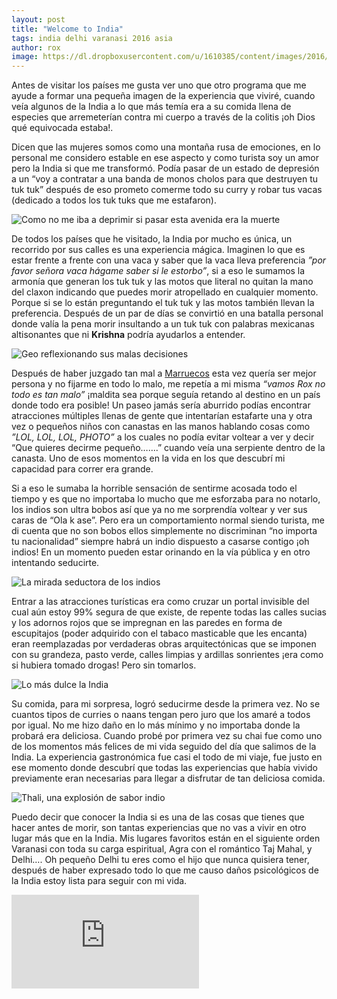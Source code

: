 ```yaml
---
layout: post
title: "Welcome to India"
tags: india delhi varanasi 2016 asia
author: rox
image: https://dl.dropboxusercontent.com/u/1610385/content/images/2016/04/IMG_0063.JPG
---
```


Antes de visitar los países me gusta ver uno que otro programa que me ayude a formar una pequeña imagen de la experiencia que viviré, cuando veía algunos de la India a lo que más temía era a su comida llena de especies que arremeterían contra mi cuerpo a través de la colitis ¡oh Dios qué equivocada estaba!.

Dicen que las mujeres somos como una montaña rusa de emociones, en lo personal me considero estable en ese aspecto y como turista soy un amor pero la India si que me transformó. Podía pasar de un estado de depresión a un “voy a contratar a una banda de monos cholos para que destruyen tu tuk tuk”  después de eso prometo comerme todo su curry y robar tus vacas (dedicado a todos los tuk tuks que me estafaron).

![Como no me iba a deprimir si pasar esta avenida era la muerte](https://dl.dropboxusercontent.com/u/1610385/content/images/2016/04/IMG_0096.JPG)

De todos los países que he visitado, la India por mucho es única, un recorrido por sus calles es una experiencia mágica. Imaginen lo que es estar frente a frente con una vaca y saber que la vaca lleva preferencia *”por favor señora vaca hágame saber si le estorbo”*, si a eso le sumamos la armonía que generan los tuk tuk y las motos que literal no quitan la mano del claxon indicando que puedes morir atropellado en cualquier momento. Porque si se lo están preguntando el tuk tuk y las motos también llevan la preferencia. Después de un par de días se convirtió en una batalla personal donde valía la pena morir insultando a un tuk tuk con palabras mexicanas altisonantes que ni **Krishna** podría ayudarlos a entender.

![Geo reflexionando sus malas decisiones](https://dl.dropboxusercontent.com/u/1610385/content/images/2016/04/IMG_0425.JPG)

Después de haber juzgado tan mal a [Marruecos](/tag/marruecos/) esta vez quería ser mejor persona y no fijarme en todo lo malo, me repetía a mi misma *“vamos Rox no todo es tan malo”* ¡maldita sea porque seguía retando al destino en un país donde todo era posible! Un paseo jamás sería aburrido podías encontrar atracciones múltiples llenas de gente que intentarían estafarte una y otra vez o pequeños niños con canastas en las manos hablando cosas como *”LOL, LOL, LOL, PHOTO”*  a los cuales no podía evitar voltear a ver y decir “Que quieres decirme pequeño…….” cuando veía una serpiente dentro de la canasta. Uno de esos momentos en la vida en los que descubrí mi capacidad para correr era grande.

Si a eso le sumaba la horrible sensación de sentirme acosada todo el tiempo y es que no importaba lo mucho que me esforzaba para no notarlo, los indios son ultra bobos así que ya no me sorprendía voltear y ver sus caras de “Ola k ase”. Pero era un comportamiento normal siendo turista, me di cuenta que no son bobos ellos simplemente no discriminan “no importa tu nacionalidad” siempre habrá un indio dispuesto a casarse contigo ¡oh indios! En un  momento pueden estar orinando en la vía pública y en otro intentando seducirte.

![La mirada seductora de los indios](https://dl.dropboxusercontent.com/u/1610385/content/images/2016/04/IMG_0420.JPG)

Entrar a las atracciones turísticas era como cruzar un portal invisible del cual aún estoy 99% segura de que existe, de repente todas las calles sucias y los adornos rojos que se impregnan en las paredes en forma de escupitajos (poder adquirido con el tabaco masticable que les encanta) eran reemplazadas por verdaderas obras arquitectónicas que se imponen con su grandeza, pasto verde, calles limpias y ardillas sonrientes ¡era como si hubiera tomado drogas! Pero sin tomarlos.

![Lo más dulce la India](https://dl.dropboxusercontent.com/u/1610385/content/images/2016/04/IMG_0574.JPG)

Su comida, para mi sorpresa, logró seducirme desde la primera vez. No se cuantos tipos de curries o naans tengan pero juro que los amaré a todos por igual. No me hizo daño en lo más mínimo y no importaba donde la probará era deliciosa. Cuando probé por primera vez su chai fue como uno de los momentos más felices de mi vida seguido del día que salimos de la India. La experiencia gastronómica fue casi el todo de mi viaje, fue justo en ese momento donde descubrí que todas las experiencias que había vivido previamente eran necesarias para llegar a disfrutar de tan deliciosa comida.

![Thali, una explosión de sabor indio](https://dl.dropboxusercontent.com/u/1610385/content/images/2016/04/IMG_0056.JPG)

Puedo decir que conocer la India si es una de las cosas que tienes que hacer antes de morir, son tantas experiencias que no vas a vivir en otro lugar más que en la India. Mis lugares favoritos están en el siguiente orden Varanasi con toda su carga espiritual,  Agra con el romántico Taj Mahal, y Delhi…. Oh pequeño Delhi tu eres como el hijo que nunca quisiera tener, después de haber expresado todo lo que me causo daños psicológicos de la India estoy lista para seguir con mi vida.

<div class="embed-responsive embed-responsive-16by9">
<iframe class="embed-responsive-item" src="https://www.youtube.com/embed/XutPf-h6x1Y" frameborder="0" allowfullscreen></iframe>
</div>
